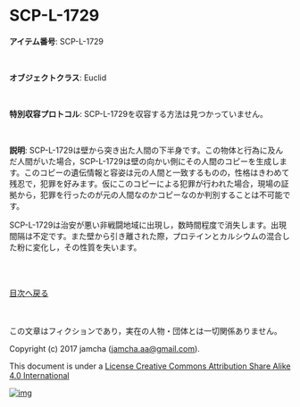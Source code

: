 # SCP-L-1729

**アイテム番号**: SCP-L-1729  

<br>  

**オブジェクトクラス**: Euclid  

<br>  

**特別収容プロトコル**: SCP-L-1729を収容する方法は見つかっていません。  

<br>  

**説明**: SCP-L-1729は壁から突き出た人間の下半身です。この物体と行為に及んだ人間がいた場合，SCP-L-1729は壁の向かい側にその人間のコピーを生成します。このコピーの遺伝情報と容姿は元の人間と一致するものの，性格はきわめて残忍で，犯罪を好みます。仮にこのコピーによる犯罪が行われた場合，現場の証拠から，犯罪を行ったのが元の人間なのかコピーなのか判別することは不可能です。  

SCP-L-1729は治安が悪い非戦闘地域に出現し，数時間程度で消失します。出現間隔は不定です。また壁から引き離された際，プロテインとカルシウムの混合した粉に変化し，その性質を失います。  

<br>  
<br>  

[目次へ戻る](https://github.com/jamcha-aa/SCP/blob/master/README.md)  

<br>  
<br>  
この文章はフィクションであり，実在の人物・団体とは一切関係ありません。  

Copyright (c) 2017 jamcha (jamcha.aa@gmail.com).  

This document is under a [License Creative Commons Attribution Share Alike 4.0 International](http://creativecommons.org/licenses/by-sa/4.0/deed)  

[![img](http://i.creativecommons.org/l/by-sa/3.0/80x15.png)](http://creativecommons.org/licenses/by-sa/4.0/deed)